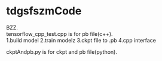 # tdgsfszmCode
BZZ.  
tensorflow_cpp_test.cpp is for pb file(c++).   
1.build model 2.train modelz 3.ckpt file to .pb 4.cpp interface   
  
ckptAndpb.py is for ckpt and pb file(python).   

